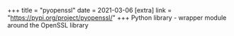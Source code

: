 +++
title = "pyopenssl"
date = 2021-03-06
[extra]
link = "https://pypi.org/project/pyopenssl/"
+++
Python library - wrapper module around the OpenSSL library

